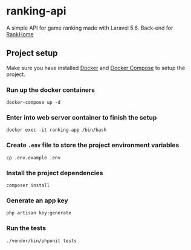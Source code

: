 # ranking-api
A simple API for game ranking made with Laravel 5.6. Back-end for [RankHome](https://github.com/tiagopaes/rankhome)

## Project setup

Make sure you have installed [Docker](https://docs.docker.com/install/) and [Docker Compose](https://docs.docker.com/compose/install/) to setup the project.

### Run up the docker containers
```
docker-compose up -d
```

### Enter into web server container to finish the setup
```
docker exec -it ranking-app /bin/bash
```

### Create `.env` file to store the project environment variables
```
cp .env.example .env
```

### Install the project dependencies
```
composer install
```

### Generate an app key
```
php artisan key:generate
```

### Run the tests
```
./vendor/bin/phpunit tests
```
